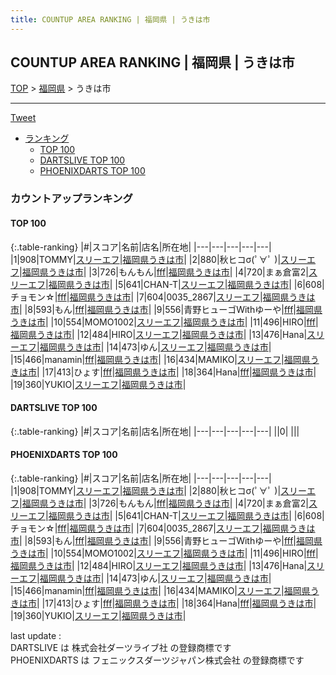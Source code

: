 ```yaml
---
title: COUNTUP AREA RANKING | 福岡県 | うきは市
---
```

## COUNTUP AREA RANKING | 福岡県 | うきは市

[TOP](/darts/rank/) > [福岡県](/darts/rank/福岡県/) > うきは市

___

<a href="https://twitter.com/share?ref_src=twsrc%5Etfw" data-text="COUNTUP AREA RANKING | 福岡県うきは市" class="twitter-share-button" data-hashtags="DARTSLIVE,PHOENIXDARTS,darts,ダーツ" data-show-count="false">Tweet</a>

* [ランキング](#カウントアップランキング)
    * [TOP 100](#top-100)
    * [DARTSLIVE TOP 100](#dartslive-top-100)
    * [PHOENIXDARTS TOP 100](#phoenixdarts-top-100)

### カウントアップランキング

#### TOP 100



{:.table-ranking}
|#|スコア|名前|店名|所在地|
|---|---|---|---|---|
|1|908|<span class="rank-name-pd">TOMMY</span>|<a href="https://vs.phoenixdarts.com/jp/shop/shopDetailInfo/s_90157?s_seq=90157">スリーエフ</a>|<a href="/darts/rank/福岡県/うきは市">福岡県うきは市</a>|
|2|880|<span class="rank-name-pd">秋ヒコσ(ﾟ∀ﾟ )</span>|<a href="https://vs.phoenixdarts.com/jp/shop/shopDetailInfo/s_90157?s_seq=90157">スリーエフ</a>|<a href="/darts/rank/福岡県/うきは市">福岡県うきは市</a>|
|3|726|<span class="rank-name-pd">もんもん</span>|<a href="https://vs.phoenixdarts.com/jp/shop/shopDetailInfo/s_91206?s_seq=91206">fff</a>|<a href="/darts/rank/福岡県/うきは市">福岡県うきは市</a>|
|4|720|<span class="rank-name-pd">まぁ倉富2</span>|<a href="https://vs.phoenixdarts.com/jp/shop/shopDetailInfo/s_90157?s_seq=90157">スリーエフ</a>|<a href="/darts/rank/福岡県/うきは市">福岡県うきは市</a>|
|5|641|<span class="rank-name-pd">CHAN-T</span>|<a href="https://vs.phoenixdarts.com/jp/shop/shopDetailInfo/s_90157?s_seq=90157">スリーエフ</a>|<a href="/darts/rank/福岡県/うきは市">福岡県うきは市</a>|
|6|608|<span class="rank-name-pd">チョモン☆</span>|<a href="https://vs.phoenixdarts.com/jp/shop/shopDetailInfo/s_91206?s_seq=91206">fff</a>|<a href="/darts/rank/福岡県/うきは市">福岡県うきは市</a>|
|7|604|<span class="rank-name-pd">0035_2867</span>|<a href="https://vs.phoenixdarts.com/jp/shop/shopDetailInfo/s_90157?s_seq=90157">スリーエフ</a>|<a href="/darts/rank/福岡県/うきは市">福岡県うきは市</a>|
|8|593|<span class="rank-name-pd">もん</span>|<a href="https://vs.phoenixdarts.com/jp/shop/shopDetailInfo/s_91206?s_seq=91206">fff</a>|<a href="/darts/rank/福岡県/うきは市">福岡県うきは市</a>|
|9|556|<span class="rank-name-pd">青野ヒューゴWithゆーや</span>|<a href="https://vs.phoenixdarts.com/jp/shop/shopDetailInfo/s_91206?s_seq=91206">fff</a>|<a href="/darts/rank/福岡県/うきは市">福岡県うきは市</a>|
|10|554|<span class="rank-name-pd">MOMO1002</span>|<a href="https://vs.phoenixdarts.com/jp/shop/shopDetailInfo/s_90157?s_seq=90157">スリーエフ</a>|<a href="/darts/rank/福岡県/うきは市">福岡県うきは市</a>|
|11|496|<span class="rank-name-pd">HIRO</span>|<a href="https://vs.phoenixdarts.com/jp/shop/shopDetailInfo/s_91206?s_seq=91206">fff</a>|<a href="/darts/rank/福岡県/うきは市">福岡県うきは市</a>|
|12|484|<span class="rank-name-pd">HIRO</span>|<a href="https://vs.phoenixdarts.com/jp/shop/shopDetailInfo/s_90157?s_seq=90157">スリーエフ</a>|<a href="/darts/rank/福岡県/うきは市">福岡県うきは市</a>|
|13|476|<span class="rank-name-pd">Hana</span>|<a href="https://vs.phoenixdarts.com/jp/shop/shopDetailInfo/s_90157?s_seq=90157">スリーエフ</a>|<a href="/darts/rank/福岡県/うきは市">福岡県うきは市</a>|
|14|473|<span class="rank-name-pd">ゆん</span>|<a href="https://vs.phoenixdarts.com/jp/shop/shopDetailInfo/s_90157?s_seq=90157">スリーエフ</a>|<a href="/darts/rank/福岡県/うきは市">福岡県うきは市</a>|
|15|466|<span class="rank-name-pd">manamin</span>|<a href="https://vs.phoenixdarts.com/jp/shop/shopDetailInfo/s_91206?s_seq=91206">fff</a>|<a href="/darts/rank/福岡県/うきは市">福岡県うきは市</a>|
|16|434|<span class="rank-name-pd">MAMIKO</span>|<a href="https://vs.phoenixdarts.com/jp/shop/shopDetailInfo/s_90157?s_seq=90157">スリーエフ</a>|<a href="/darts/rank/福岡県/うきは市">福岡県うきは市</a>|
|17|413|<span class="rank-name-pd">ひょす</span>|<a href="https://vs.phoenixdarts.com/jp/shop/shopDetailInfo/s_91206?s_seq=91206">fff</a>|<a href="/darts/rank/福岡県/うきは市">福岡県うきは市</a>|
|18|364|<span class="rank-name-pd">Hana</span>|<a href="https://vs.phoenixdarts.com/jp/shop/shopDetailInfo/s_91206?s_seq=91206">fff</a>|<a href="/darts/rank/福岡県/うきは市">福岡県うきは市</a>|
|19|360|<span class="rank-name-pd">YUKIO</span>|<a href="https://vs.phoenixdarts.com/jp/shop/shopDetailInfo/s_90157?s_seq=90157">スリーエフ</a>|<a href="/darts/rank/福岡県/うきは市">福岡県うきは市</a>|


#### DARTSLIVE TOP 100



{:.table-ranking}
|#|スコア|名前|店名|所在地|
|---|---|---|---|---|
||0|<span class="rank-name-dl"> </span>|<a href=""></a>|<a href="/darts/rank//"></a>|


#### PHOENIXDARTS TOP 100



{:.table-ranking}
|#|スコア|名前|店名|所在地|
|---|---|---|---|---|
|1|908|<span class="rank-name-pd">TOMMY</span>|<a href="https://vs.phoenixdarts.com/jp/shop/shopDetailInfo/s_90157?s_seq=90157">スリーエフ</a>|<a href="/darts/rank/福岡県/うきは市">福岡県うきは市</a>|
|2|880|<span class="rank-name-pd">秋ヒコσ(ﾟ∀ﾟ )</span>|<a href="https://vs.phoenixdarts.com/jp/shop/shopDetailInfo/s_90157?s_seq=90157">スリーエフ</a>|<a href="/darts/rank/福岡県/うきは市">福岡県うきは市</a>|
|3|726|<span class="rank-name-pd">もんもん</span>|<a href="https://vs.phoenixdarts.com/jp/shop/shopDetailInfo/s_91206?s_seq=91206">fff</a>|<a href="/darts/rank/福岡県/うきは市">福岡県うきは市</a>|
|4|720|<span class="rank-name-pd">まぁ倉富2</span>|<a href="https://vs.phoenixdarts.com/jp/shop/shopDetailInfo/s_90157?s_seq=90157">スリーエフ</a>|<a href="/darts/rank/福岡県/うきは市">福岡県うきは市</a>|
|5|641|<span class="rank-name-pd">CHAN-T</span>|<a href="https://vs.phoenixdarts.com/jp/shop/shopDetailInfo/s_90157?s_seq=90157">スリーエフ</a>|<a href="/darts/rank/福岡県/うきは市">福岡県うきは市</a>|
|6|608|<span class="rank-name-pd">チョモン☆</span>|<a href="https://vs.phoenixdarts.com/jp/shop/shopDetailInfo/s_91206?s_seq=91206">fff</a>|<a href="/darts/rank/福岡県/うきは市">福岡県うきは市</a>|
|7|604|<span class="rank-name-pd">0035_2867</span>|<a href="https://vs.phoenixdarts.com/jp/shop/shopDetailInfo/s_90157?s_seq=90157">スリーエフ</a>|<a href="/darts/rank/福岡県/うきは市">福岡県うきは市</a>|
|8|593|<span class="rank-name-pd">もん</span>|<a href="https://vs.phoenixdarts.com/jp/shop/shopDetailInfo/s_91206?s_seq=91206">fff</a>|<a href="/darts/rank/福岡県/うきは市">福岡県うきは市</a>|
|9|556|<span class="rank-name-pd">青野ヒューゴWithゆーや</span>|<a href="https://vs.phoenixdarts.com/jp/shop/shopDetailInfo/s_91206?s_seq=91206">fff</a>|<a href="/darts/rank/福岡県/うきは市">福岡県うきは市</a>|
|10|554|<span class="rank-name-pd">MOMO1002</span>|<a href="https://vs.phoenixdarts.com/jp/shop/shopDetailInfo/s_90157?s_seq=90157">スリーエフ</a>|<a href="/darts/rank/福岡県/うきは市">福岡県うきは市</a>|
|11|496|<span class="rank-name-pd">HIRO</span>|<a href="https://vs.phoenixdarts.com/jp/shop/shopDetailInfo/s_91206?s_seq=91206">fff</a>|<a href="/darts/rank/福岡県/うきは市">福岡県うきは市</a>|
|12|484|<span class="rank-name-pd">HIRO</span>|<a href="https://vs.phoenixdarts.com/jp/shop/shopDetailInfo/s_90157?s_seq=90157">スリーエフ</a>|<a href="/darts/rank/福岡県/うきは市">福岡県うきは市</a>|
|13|476|<span class="rank-name-pd">Hana</span>|<a href="https://vs.phoenixdarts.com/jp/shop/shopDetailInfo/s_90157?s_seq=90157">スリーエフ</a>|<a href="/darts/rank/福岡県/うきは市">福岡県うきは市</a>|
|14|473|<span class="rank-name-pd">ゆん</span>|<a href="https://vs.phoenixdarts.com/jp/shop/shopDetailInfo/s_90157?s_seq=90157">スリーエフ</a>|<a href="/darts/rank/福岡県/うきは市">福岡県うきは市</a>|
|15|466|<span class="rank-name-pd">manamin</span>|<a href="https://vs.phoenixdarts.com/jp/shop/shopDetailInfo/s_91206?s_seq=91206">fff</a>|<a href="/darts/rank/福岡県/うきは市">福岡県うきは市</a>|
|16|434|<span class="rank-name-pd">MAMIKO</span>|<a href="https://vs.phoenixdarts.com/jp/shop/shopDetailInfo/s_90157?s_seq=90157">スリーエフ</a>|<a href="/darts/rank/福岡県/うきは市">福岡県うきは市</a>|
|17|413|<span class="rank-name-pd">ひょす</span>|<a href="https://vs.phoenixdarts.com/jp/shop/shopDetailInfo/s_91206?s_seq=91206">fff</a>|<a href="/darts/rank/福岡県/うきは市">福岡県うきは市</a>|
|18|364|<span class="rank-name-pd">Hana</span>|<a href="https://vs.phoenixdarts.com/jp/shop/shopDetailInfo/s_91206?s_seq=91206">fff</a>|<a href="/darts/rank/福岡県/うきは市">福岡県うきは市</a>|
|19|360|<span class="rank-name-pd">YUKIO</span>|<a href="https://vs.phoenixdarts.com/jp/shop/shopDetailInfo/s_90157?s_seq=90157">スリーエフ</a>|<a href="/darts/rank/福岡県/うきは市">福岡県うきは市</a>|


<div class="footer border-top border-gray-light mt-5 pt-3 text-right text-gray">
    last update : <span style="font-weight: italic" id="foot_last_modified"></span><br />
    DARTSLIVE は 株式会社ダーツライブ社 の登録商標です<br />
    PHOENIXDARTS は フェニックスダーツジャパン株式会社 の登録商標です<br />
</div>

<script src="https://cdnjs.cloudflare.com/ajax/libs/jquery.tablesorter/2.31.3/js/jquery.tablesorter.min.js" integrity="sha512-qzgd5cYSZcosqpzpn7zF2ZId8f/8CHmFKZ8j7mU4OUXTNRd5g+ZHBPsgKEwoqxCtdQvExE5LprwwPAgoicguNg==" crossorigin="anonymous" referrerpolicy="no-referrer"></script>
<link rel="stylesheet" href="https://cdnjs.cloudflare.com/ajax/libs/jquery.tablesorter/2.31.3/css/theme.default.min.css" integrity="sha512-wghhOJkjQX0Lh3NSWvNKeZ0ZpNn+SPVXX1Qyc9OCaogADktxrBiBdKGDoqVUOyhStvMBmJQ8ZdMHiR3wuEq8+w==" crossorigin="anonymous" referrerpolicy="no-referrer" />
<script>
$(function() {
    $(".table-ranking").tablesorter({sortList:[[0, 0]]});
    $("#foot_last_modified").text(formatDate(new Date(document.lastModified), 'yyyy-MM-dd HH:mm:ss'));
});
</script>

<script async src="https://platform.twitter.com/widgets.js" charset="utf-8"></script>